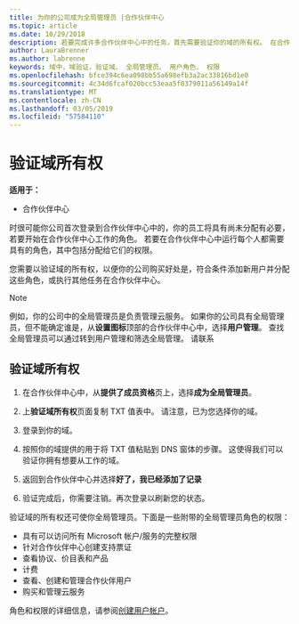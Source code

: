 ```yaml
---
title: 为你的公司成为全局管理员 |合作伙伴中心
ms.topic: article
ms.date: 10/29/2018
description: 若要完成许多合作伙伴中心中的任务，首先需要验证你的域的所有权。 在合作伙伴中心中的许多任务都需要全局管理员。如果你的公司还没有一个，您可以将成为一个。
author: LauraBrenner
ms.author: labrenne
keywords: 域中，域验证，验证域、 全局管理员、 用户角色、 权限
ms.openlocfilehash: bfce394c6ea098bb55a698efb3a2ac33816bd1e0
ms.sourcegitcommit: 4c34d6fcaf020bcc53eaa5f0379011a56149a14f
ms.translationtype: MT
ms.contentlocale: zh-CN
ms.lasthandoff: 03/05/2019
ms.locfileid: "57584110"
---
```

# <a name="verify-your-domain-ownership"></a>验证域所有权

**适用于：**

- 合作伙伴中心

时很可能你公司首次登录到合作伙伴中心中的，你的员工将具有尚未分配有必要，若要开始在合作伙伴中心工作的角色。 若要在合作伙伴中心中运行每个人都需要具有的角色，其中包括分配给它们的权限。  

您需要以验证域的所有权，以便你的公司购买好处是，符合条件添加新用户并分配这些角色，或执行其他任务在合作伙伴中心。 

>[!Note]
>例如，你的公司中的全局管理员是负责管理云服务。 如果你的公司具有全局管理员，但不能确定谁是，从**设置图标**顶部的合作伙伴中心中，选择**用户管理**。 查找全局管理员可以通过转到用户管理和筛选全局管理。 请联系

## <a name="verify-your-domain-ownership"></a>验证域所有权

1. 在合作伙伴中心中，从**提供了成员资格**页上，选择**成为全局管理员**。 

2. 上**验证域所有权**页面复制 TXT 值表中。 请注意，已为您选择你的域。

3. 登录到你的域。 

4. 按照你的域提供的用于将 TXT 值粘贴到 DNS 窗体的步骤。  这使得我们可以验证你拥有想要从工作的域。

5. 返回到合作伙伴中心并选择**好了，我已经添加了记录**

6. 验证完成后，你需要注销。再次登录以刷新您的状态。 

验证域的所有权还可使你全局管理员。下面是一些附带的全局管理员角色的权限：

- 具有可以访问所有 Microsoft 帐户/服务的完整权限 
- 针对合作伙伴中心创建支持票证
- 查看协议、价目表和产品
- 计费
- 查看、创建和管理合作伙伴用户
- 购买和管理云服务

角色和权限的详细信息，请参阅[创建用户帐户](create-user-accounts-and-set-permissions.md)。 